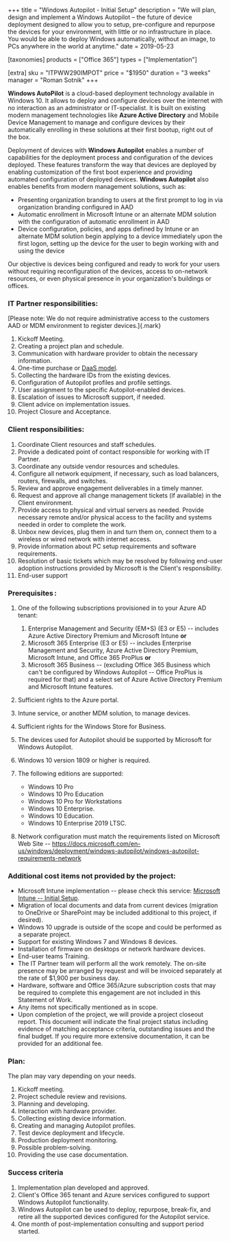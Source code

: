 +++
title = "Windows Autopilot - Initial Setup"
description = "We will plan, design and implement a Windows Autopilot &#8211; the future of device deployment designed to allow you to setup, pre-configure and repurpose the devices for your environment, with little or no infrastructure in place. You would be able to deploy Windows automatically, without an image, to PCs anywhere in the world at anytime."
date = 2019-05-23

[taxonomies]
products = ["Office 365"]
types = ["Implementation"]

[extra]
sku = "ITPWW290IMPOT"
price = "$1950"
duration = "3 weeks"
manager = "Roman Sotnik"
+++

**Windows AutoPilot** is a cloud-based deployment technology available
in Windows 10. It allows to deploy and configure devices over the
internet with no interaction as an administrator or IT-specialist. It is
built on existing modern management technologies like **Azure Active
Directory** and Mobile Device Management to manage and configure devices
by their automatically enrolling in these solutions at their first
bootup, right out of the box.

Deployment of devices with **Windows Autopilot** enables a number of
capabilities for the deployment process and configuration of the devices
deployed. These features transform the way that devices are deployed by
enabling customization of the first boot experience and providing
automated configuration of deployed devices. **Windows Autopilot** also
enables benefits from modern management solutions, such as:

-   Presenting organization branding to users at the first prompt to log
    in via organization branding configured in AAD
-   Automatic enrollment in Microsoft Intune or an alternate
    MDM solution with the configuration of automatic enrollment
    in AAD
-   Device configuration, policies, and apps defined by Intune or an
    alternate MDM solution begin applying to a device
    immediately upon the first logon, setting up the device for the user
    to begin working with and using the device

Our objective is devices being configured and ready to work for your
users without requiring reconfiguration of the devices, access to
on-network resources, or even physical presence in your organization's
buildings or offices.

### IT Partner responsibilities:

[Please note: We do not require administrative access to the customers
AAD or MDM environment to register devices.]{.mark}

1.  Kickoff Meeting.
2.  Creating a project plan and schedule.
3.  Communication with hardware provider to obtain the necessary
    information.
4.  One-time purchase or [DaaS
    model](https://o365hq.com/services/device-as-a-service).
5.  Collecting the hardware IDs from the existing devices.
6.  Configuration of Autopilot profiles and profile settings.
7.  User assignment to the specific Autopilot-enabled devices.
8.  Escalation of issues to Microsoft support, if needed.
9.  Client advice on implementation issues.
10. Project Closure and Acceptance.

### Client responsibilities:

1.  Coordinate Client resources and staff schedules.
2.  Provide a dedicated point of contact responsible for working with IT
    Partner.
3.  Coordinate any outside vendor resources and schedules.
4.  Configure all network equipment, if necessary, such as load
    balancers, routers, firewalls, and switches.
5.  Review and approve engagement deliverables in a timely manner.
6.  Request and approve all change management tickets (if available) in
    the Client environment.
7.  Provide access to physical and virtual servers as needed. Provide
    necessary remote and/or physical access to the facility and systems
    needed in order to complete the work.
8.  Unbox new devices, plug them in and turn them on, connect them to a
    wireless or wired network with internet access.
9.  Provide information about PC setup requirements and software
    requirements.
10. Resolution of basic tickets which may be resolved by following
    end-user adoption instructions provided by Microsoft is the Client's
    responsibility.
11. End-user support

### Prerequisites :

1.  One of the following subscriptions provisioned in to your Azure AD
    tenant:
    1.  Enterprise Management and Security (EM+S) (E3 or E5) -- includes
        Azure Active Directory Premium and Microsoft Intune **or**
    2.  Microsoft 365 Enterprise (E3 or E5) -- includes Enterprise
        Management and Security, Azure Active Directory Premium,
        Microsoft Intune, and Office 365 ProPlus **or**
    3.  Microsoft 365 Business -- (excluding Office 365 Business which
        can't be configured by Windows Autopilot -- Office ProPlus is
        required for that) and a select set of Azure Active Directory
        Premium and Microsoft Intune features.
2.  Sufficient rights to the Azure portal.
3.  Intune service, or another MDM solution, to manage devices.
4.  Sufficient rights for the Windows Store for Business.


1.  The devices used for Autopilot should be supported by Microsoft for
    Windows Autopilot.
2.  Windows 10 version 1809 or higher is required.
3.  The following editions are supported:
    -   Windows 10 Pro
    -   Windows 10 Pro Education
    -   Windows 10 Pro for Workstations
    -   Windows 10 Enterprise.
    -   Windows 10 Education.
    -   Windows 10 Enterprise 2019 LTSC.
4.  Network configuration must match the requirements listed on
    Microsoft Web Site --
    <https://docs.microsoft.com/en-us/windows/deployment/windows-autopilot/windows-autopilot-requirements-network>

### Additional cost items not provided by the project:

-   Microsoft Intune implementation -- please check this service:
    [Microsoft Intune -- Initial
    Setup](https://o365hq.com/services/Intune-deployment-planning-design-and-implementation).
-   Migration of local documents and data from current devices
    (migration to OneDrive or SharePoint may be included additional to
    this project, if desired).
-   Windows 10 upgrade is outside of the scope and could be performed as
    a separate project.
-   Support for existing Windows 7 and Windows 8 devices.
-   Installation of firmware on desktops or network hardware devices.
-   End-user teams Training.
-   The IT Partner team will perform all the work remotely. The on-site
    presence may be arranged by request and will be invoiced separately
    at the rate of \$1,900 per business day.
-   Hardware, software and Office 365/Azure subscription costs that may
    be required to complete this engagement are not included in this
    Statement of Work.
-   Any items not specifically mentioned as in scope.
-   Upon completion of the project, we will provide a project closeout
    report. This document will indicate the final project status
    including evidence of matching acceptance criteria, outstanding
    issues and the final budget. If you require more extensive
    documentation, it can be provided for an additional fee.  

### Plan:

The plan may vary depending on your needs.

1.  Kickoff meeting.
2.  Project schedule review and revisions.
3.  Planning and developing.
4.  Interaction with hardware provider.
5.  Collecting existing device information.
6.  Creating and managing Autopilot profiles.
7.  Test device deployment and lifecycle.
8.  Production deployment monitoring.
9.  Possible problem-solving.
10. Providing the use case documentation.

### Success criteria

1.  Implementation plan developed and approved.
2.  Client's Office 365 tenant and Azure services configured to support
    Windows Autopilot functionality.
3.  Windows Autopilot can be used to deploy, repurpose, break-fix, and
    retire all the supported devices configured for the Autopilot
    service.
4.  One month of post-implementation consulting and support period
    started.
